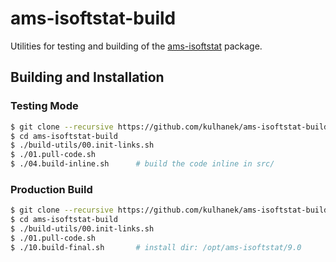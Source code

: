 # ams-isoftstat-build
Utilities for testing and building of the [ams-isoftstat](https://github.com/kulhanek/ams-isoftstat) package.

## Building and Installation

### Testing Mode
```bash
$ git clone --recursive https://github.com/kulhanek/ams-isoftstat-build.git
$ cd ams-isoftstat-build
$ ./build-utils/00.init-links.sh
$ ./01.pull-code.sh
$ ./04.build-inline.sh      # build the code inline in src/
```

### Production Build
```bash
$ git clone --recursive https://github.com/kulhanek/ams-isoftstat-build.git
$ cd ams-isoftstat-build
$ ./build-utils/00.init-links.sh
$ ./01.pull-code.sh
$ ./10.build-final.sh       # install dir: /opt/ams-isoftstat/9.0
```




